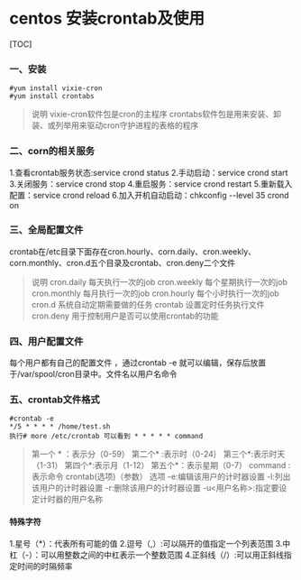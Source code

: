 # centos 安装crontab及使用
[TOC]
### 一、安装
```
#yum install vixie-cron
#yum install crontabs
```
>说明
>vixie-cron软件包是cron的主程序
>crontabs软件包是用来安装、卸装、或列举用来驱动cron守护进程的表格的程序

### 二、corn的相关服务
1.查看crontab服务状态:service crond status
2.手动启动：service crond start
3.关闭服务：service crond stop
4.重启服务：service crond restart
5.重新载入配置：service crond reload
6.加入开机自动启动：chkconfig --level 35 crond on

### 三、全局配置文件
crontab在/etc目录下面存在cron.hourly、corn.daily、cron.weekly、corn.monthly、cron.d五个目录及crontab、cron.deny二个文件
>说明
>cron.daily  每天执行一次的job
>cron.weekly  每个星期执行一次的job
>cron.monthly 每月执行一次的job
>cron.hourly 每个小时执行一次的job
>cron.d 系统自动定期需要做的任务
>crontab 设置定时任务执行文件
>cron.deny 用于控制用户是否可以使用crontab的功能

### 四、用户配置文件
每个用户都有自己的配置文件 ，通过crontab -e 就可以编辑，保存后放置于/var/spool/cron目录中。文件名以用户名命令

### 五、crontab文件格式
```
#crontab -e
*/5 * * * * /home/test.sh
执行# more /etc/crontab 可以看到 * * * * * command
```

>第一个 * ：表示分（0-59）
>第二个* :表示时（0-24｝
>第三个*:表示时天（1-31）
>第四个*:表示月（1-12）
>第五个*：表示星期（0-7）
>command :表示命令
>crontab(选项)（参数）
>选项
>-e:编辑该用户的计时器设置
>-l:列出该用户的计时器设置
>-r:删除该用户的计时器设置
>-u<用户名称>:指定要设定计时器的用户名称

#### 特殊字符
1.星号（*）：代表所有可能的值
2.逗号（,）:可以隔开的值指定一个列表范围
3.中杠（-）：可以用整数之间的中杠表示一个整数范围
4.正斜线（/）:可以用正斜线指定时间的时隔频率

<Valine></Valine>
